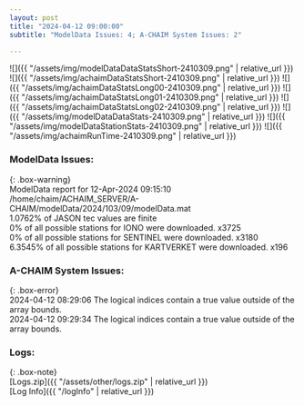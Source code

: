 ```yaml
---
layout: post
title: "2024-04-12 09:00:00"
subtitle: "ModelData Issues: 4; A-CHAIM System Issues: 2"

---
```


![]({{ "/assets/img/modelDataDataStatsShort-2410309.png" | relative_url }})
![]({{ "/assets/img/achaimDataStatsShort-2410309.png" | relative_url }})
![]({{ "/assets/img/achaimDataStatsLong00-2410309.png" | relative_url }})
![]({{ "/assets/img/achaimDataStatsLong01-2410309.png" | relative_url }})
![]({{ "/assets/img/achaimDataStatsLong02-2410309.png" | relative_url }})
![]({{ "/assets/img/modelDataDataStats-2410309.png" | relative_url }})
![]({{ "/assets/img/modelDataStationStats-2410309.png" | relative_url }})
![]({{ "/assets/img/achaimRunTime-2410309.png" | relative_url }})


### ModelData Issues:  
  
{: .box-warning}  
 ModelData report for 12-Apr-2024 09:15:10   
 /home/chaim/ACHAIM_SERVER/A-CHAIM/modelData/2024/103/09/modelData.mat   
 1.0762% of JASON tec values are finite   
 0% of all possible stations for IONO were downloaded. x3725   
 0% of all possible stations for SENTINEL were downloaded. x3180   
 6.3545% of all possible stations for KARTVERKET were downloaded. x196   
  
### A-CHAIM System Issues:  
  
{: .box-error}  
2024-04-12 08:29:06 The logical indices contain a true value outside of the array bounds.  
2024-04-12 09:29:34 The logical indices contain a true value outside of the array bounds.  

### Logs:  
  
{: .box-note}  
[Logs.zip]({{ "/assets/other/logs.zip" | relative_url }})  
[Log Info]({{ "/logInfo" | relative_url }})  
